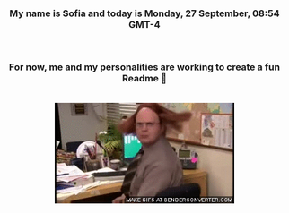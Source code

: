 


<div align="center">
<h3 >My name is Sofia and today is Monday, 27 September, 08:54 GMT-4</h3><br>
<h3 >For now, me and my personalities are working to create a fun Readme 👋
</h3><br>
<img src='img/dwight.gif' alt='working...'/>
</div>
